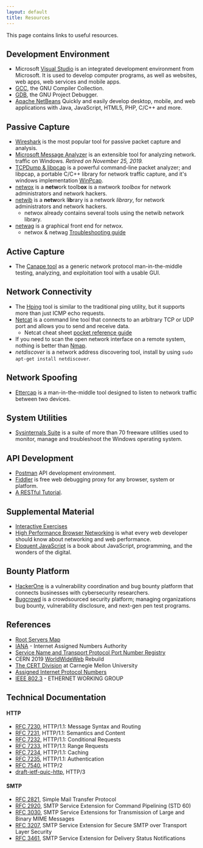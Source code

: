 ```yaml
---
layout: default
title: Resources
---
```


This page contains links to useful resources.

Development Environment
------------------------------------
- Microsoft  [Visual Studio](https://visualstudio.microsoft.com/) is an integrated development environment from Microsoft. It is used to develop computer programs, as well as websites, web apps, web services and mobile apps.
- [GCC](https://gcc.gnu.org/), the GNU Compiler Collection.
- [GDB](https://www.gnu.org/software/gdb/), the GNU Project Debugger.
-  [Apache NetBeans](ttps://netbeans.org/) Quickly and easily develop desktop, mobile, and web applications
with Java, JavaScript, HTML5, PHP, C/C++ and more.

Passive Capture
------------------------------------
- [Wireshark](https://www.wireshark.org/) is the most popular tool for passive packet capture and analysis.
- [Microsoft Message Analyzer](https://docs.microsoft.com/en-us/message-analyzer/microsoft-message-analyzer-operating-guide) is an extensible tool for analyzing network.
traffic on Windows. *Retired on November 25, 2019.*
- [TCPDump & libpcap](http://www.tcpdump.org/) is a powerful command-line packet analyzer; and libpcap, a portable C/C++ library for network traffic capture, and it's windows implementation [WinPcap](https://www.winpcap.org/).
- [netwox](http://www.cis.syr.edu/~wedu/Teaching/cis758/netw522/netwox-doc_html/) is a **netw**ork toolb**ox** is a nwtwork _toolbox_ for network administrators and network hackers.
- [netwib](http://www.cis.syr.edu/~wedu/seed/Labs/Lab_Setup/netw522/) is a <b>netw</b>ork l<b>ib</b>rary is a network _library_, for network administrators and network hackers.
  - netwox already contains several tools using the netwib network library.
- [netwag](http://www.cis.syr.edu/~wedu/seed/Labs/Lab_Setup/netw522/netwag-doc_html/) is a graphical front end for netwox.
  - netwox & netwag [Troubleshooting guide](docs\netwox.pdf)

Active Capture
------------------------------------
- The [Canape tool](https://github.com/ctxis/canape) as a generic network protocol man-in-the-middle testing, analyzing, and exploitation tool with a usable GUI.

Network Connectivity
------------------------------------
- The [Hping](http://www.hping.org/) tool is similar to the traditional ping utility, but it supports more than just ICMP echo requests.
- [Netcat](http://netcat.sourceforge.net/) is a command line tool that connects to an arbitrary TCP or UDP port and allows you to send and receive data.
  - Netcat cheat sheet [pocket reference guide](docs/netcat_cheat_sheet_v1.pdf)
- If you need to scan the open network interface on a remote system, nothing is better than [Nmap](https://nmap.org/).
- _netdiscover_ is a network address discovering tool, install by using `sudo apt-get install netdiscover`.

Network Spoofing
------------------------------------
- [Ettercap](https://www.ettercap-project.org/) is a man-in-the-middle tool designed to
listen to network traffic between two devices.

System Utilities
------------------------------------
- [Sysinternals Suite](https://docs.microsoft.com/en-us/sysinternals/) is a suite of more than 70 freeware utilities used to monitor, manage and troubleshoot the Windows operating system.

API Development
------------------------------------
- [Postman](https://www.getpostman.com/]) API development environment.
- [Fiddler](https://www.telerik.com/fiddler) is free web debugging proxy for any browser, system or platform.
- [A RESTful Tutorial](https://www.restapitutorial.com/).


Supplemental Material
------------------------------------
-  [Interactive Exercises](http://gaia.cs.umass.edu/kurose_ross/interactive/)
-  [High Performance Browser Networking](https://hpbn.co/) is what every web developer should know about networking and web performance.
-  [Eloquent JavaScript](https://eloquentjavascript.net/) is a book about JavaScript, programming, and the wonders of the digital.

Bounty Platform
-----------------------------------
- [HackerOne](https://www.hackerone.com/) is a vulnerability coordination and bug bounty platform that connects businesses with cybersecurity researchers.
- [Bugcrowd](https://www.bugcrowd.com/) is a crowdsourced security platform; managing organizations bug bounty, vulnerability disclosure, and next-gen pen test programs.

References
-----------------------------------

- [Root Servers Map](https://root-servers.org/)
- [IANA](https://www.iana.org/) - Internet Assigned Numbers Authority
- [Service Name and Transport Protocol Port Number Registry](https://www.iana.org/assignments/service-names-port-numbers/service-names-port-numbers.xhtml)
- CERN 2019 [WorldWideWeb](https://worldwideweb.cern.ch/browser/) Rebuild
- [The CERT Division](https://www.sei.cmu.edu/about/divisions/cert/index.cfm) at Carnegie Mellon University
- [Assigned Internet Protocol Numbers](https://www.iana.org/assignments/protocol-numbers/protocol-numbers.xhtml)
- [IEEE 802.3](http://www.ieee802.org/3/) - ETHERNET WORKING GROUP

Technical Documentation
-----------------------------------
#### HTTP
  - [RFC 7230](https://tools.ietf.org/html/rfc7230), HTTP/1.1: Message Syntax and Routing
  - [RFC 7231](https://tools.ietf.org/html/rfc7231), HTTP/1.1: Semantics and Content
  - [RFC 7232](https://tools.ietf.org/html/rfc7232), HTTP/1.1: Conditional Requests
  - [RFC 7233](https://tools.ietf.org/html/rfc7233), HTTP/1.1: Range Requests
  - [RFC 7234](https://tools.ietf.org/html/rfc7234), HTTP/1.1: Caching
  - [RFC 7235](https://tools.ietf.org/html/rfc7235), HTTP/1.1: Authentication
  - [RFC 7540](https://tools.ietf.org/html/rfc7540), HTTP/2
  - [draft-ietf-quic-http](https://tools.ietf.org/html/draft-ietf-quic-http-23), HTTP/3

#### SMTP
  - [RFC 2821](https://tools.ietf.org/html/rfc2821), Simple Mail Transfer Protocol
  - [RFC 2920](https://tools.ietf.org/html/rfc2920), SMTP Service Extension for Command Pipelining (STD 60)
  - [RFC 3030](https://tools.ietf.org/html/rfc3030), SMTP Service Extensions for Transmission of Large and Binary MIME Messages
  - [RFC 3207](https://tools.ietf.org/html/rfc3207), SMTP Service Extension for Secure SMTP over Transport Layer Security
  - [RFC 3461](https://tools.ietf.org/html/rfc3461), SMTP Service Extension for Delivery Status Notifications

